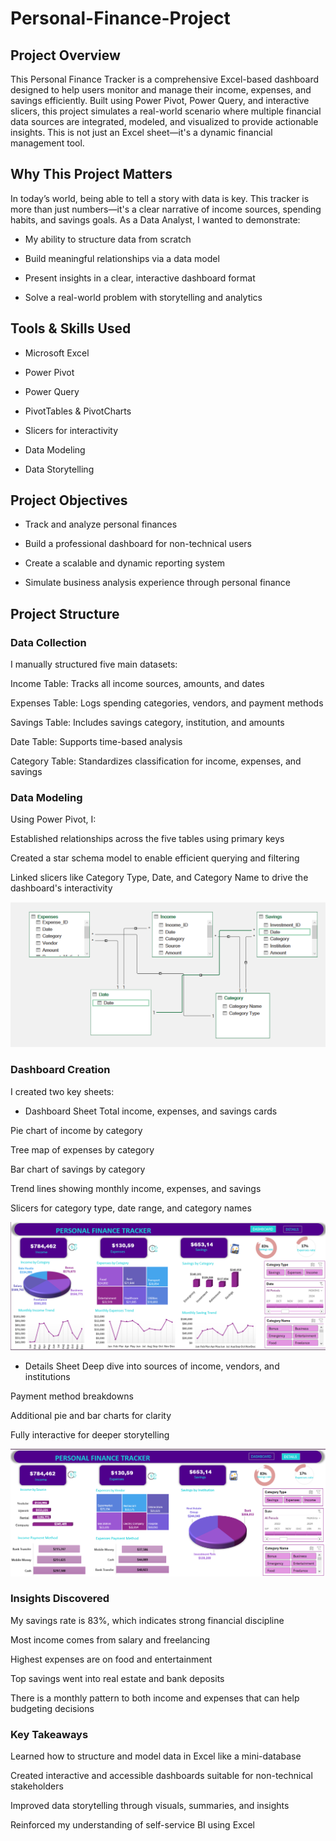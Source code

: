 # Personal-Finance-Project
## Project Overview
This Personal Finance Tracker is a comprehensive Excel-based dashboard designed to help users monitor and manage their income, expenses, and savings efficiently. Built using Power Pivot, Power Query, and interactive slicers, this project simulates a real-world scenario where multiple financial data sources are integrated, modeled, and visualized to provide actionable insights.
This is not just an Excel sheet—it's a dynamic financial management tool.

## Why This Project Matters
In today’s world, being able to tell a story with data is key. This tracker is more than just numbers—it's a clear narrative of income sources, spending habits, and savings goals. As a Data Analyst, I wanted to demonstrate:

- My ability to structure data from scratch

- Build meaningful relationships via a data model

- Present insights in a clear, interactive dashboard format

- Solve a real-world problem with storytelling and analytics

## Tools & Skills Used
- Microsoft Excel

- Power Pivot

- Power Query

- PivotTables & PivotCharts

- Slicers for interactivity

- Data Modeling

- Data Storytelling

## Project Objectives
- Track and analyze personal finances

- Build a professional dashboard for non-technical users

- Create a scalable and dynamic reporting system

- Simulate business analysis experience through personal finance

## Project Structure
### Data Collection
I manually structured five main datasets:

Income Table: Tracks all income sources, amounts, and dates

Expenses Table: Logs spending categories, vendors, and payment methods

Savings Table: Includes savings category, institution, and amounts

Date Table: Supports time-based analysis

Category Table: Standardizes classification for income, expenses, and savings

### Data Modeling
Using Power Pivot, I:

Established relationships across the five tables using primary keys

Created a star schema model to enable efficient querying and filtering

Linked slicers like Category Type, Date, and Category Name to drive the dashboard's interactivity

![PFT Data model](https://github.com/Oluchiumeh/Personal-Finance-Project/blob/main/PFT%20Data%20model.png)

### Dashboard Creation
I created two key sheets:

- Dashboard Sheet
Total income, expenses, and savings cards

Pie chart of income by category

Tree map of expenses by category

Bar chart of savings by category

Trend lines showing monthly income, expenses, and savings

Slicers for category type, date range, and category names

![PFT Dashboard](https://github.com/Oluchiumeh/Personal-Finance-Project/blob/main/PFT%20Dashboard.png)
- Details Sheet
Deep dive into sources of income, vendors, and institutions

Payment method breakdowns

Additional pie and bar charts for clarity

Fully interactive for deeper storytelling

![PFT Details](https://github.com/Oluchiumeh/Personal-Finance-Project/blob/main/PFT%20Details.png)

### Insights Discovered
My savings rate is 83%, which indicates strong financial discipline

Most income comes from salary and freelancing

Highest expenses are on food and entertainment

Top savings went into real estate and bank deposits

There is a monthly pattern to both income and expenses that can help budgeting decisions

### Key Takeaways
Learned how to structure and model data in Excel like a mini-database

Created interactive and accessible dashboards suitable for non-technical stakeholders

Improved data storytelling through visuals, summaries, and insights

Reinforced my understanding of self-service BI using Excel
